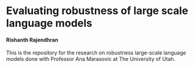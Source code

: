 <h1>
    Evaluating robustness of large scale language models
</h1>
<h4>
    Rishanth Rajendhran
</h4>
<p>
    This is the repository for the research on robustness large-scale language models done with Professor Ana Marasovic at The University of Utah.
</p>